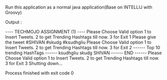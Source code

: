 Run this application as a normal java application(Base on INTELLIJ with Groovy)

Output : 

---- TECHMOJO ASSIGNMENT (1) ----
Please Choose Valid option
1 to Insert Tweets.
2 to get Trending Hashtags till now.
3 for Exit
1
Please give the tweet
#SHIVAN #skudg #ksudhgliu
Please Choose Valid option
1 to Insert Tweets.
2 to get Trending Hashtags till now.
3 for Exit
2
------ Top 10 trending HashTags ------
ksudhgliu
skudg
SHIVAN
------ END ------
Please Choose Valid option
1 to Insert Tweets.
2 to get Trending Hashtags till now.
3 for Exit
3
Shutting down...

Process finished with exit code 0
